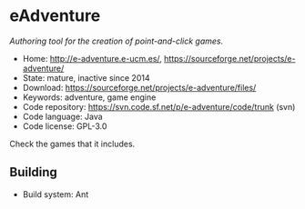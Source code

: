 # eAdventure

_Authoring tool for the creation of point-and-click games._

- Home: http://e-adventure.e-ucm.es/, https://sourceforge.net/projects/e-adventure/
- State: mature, inactive since 2014
- Download: https://sourceforge.net/projects/e-adventure/files/
- Keywords: adventure, game engine
- Code repository: https://svn.code.sf.net/p/e-adventure/code/trunk (svn)
- Code language: Java
- Code license: GPL-3.0

Check the games that it includes.

## Building

- Build system: Ant
